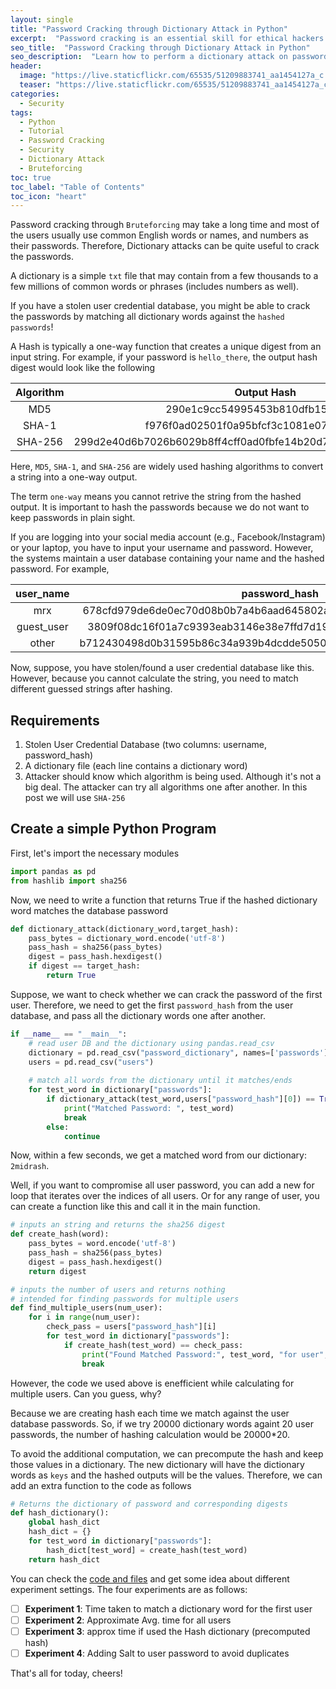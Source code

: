 ```yaml
---
layout: single
title: "Password Cracking through Dictionary Attack in Python"
excerpt:  "Password cracking is an essential skill for ethical hackers and security researchers. One of the most straightforward ways to crack a password is by using a dictionary attack. In this blog post, you will learn how to perform a dictionary attack on password-protected files using Python."
seo_title:  "Password Cracking through Dictionary Attack in Python"
seo_description:  "Learn how to perform a dictionary attack on password-protected files using Python. This blog post will teach you the essential skills for ethical hackers and security researchers to crack a password through a dictionary attack."
header:
  image: "https://live.staticflickr.com/65535/51209883741_aa1454127a_c.jpg"
  teaser: "https://live.staticflickr.com/65535/51209883741_aa1454127a_c.jpg"
categories:
  - Security
tags:
  - Python
  - Tutorial
  - Password Cracking
  - Security
  - Dictionary Attack
  - Bruteforcing
toc: true
toc_label: "Table of Contents"
toc_icon: "heart"
---
```



Password cracking through `Bruteforcing` may take a long time and most of the users usually use common English words or names, and numbers as their passwords. Therefore, Dictionary attacks can be quite useful to crack the passwords.

A dictionary is a simple `txt` file that may contain from a few thousands to a few millions of common words or phrases (includes numbers as well).

If you have a stolen user credential database, you might be able to crack the passwords by matching all dictionary words against the `hashed passwords`!

A Hash is typically a one-way function that creates a unique digest from an input string. For example, if your password is `hello_there`, the output hash digest would look like the following

| Algorithm |                            Output Hash                           |
|:---------:|:----------------------------------------------------------------:|
|    MD5    |                 290e1c9cc54995453b810dfb15b853a1                 |
|   SHA-1   |             f976f0ad02501f0a95bfcf3c1081e0759b508d47             |
|  SHA-256  | 299d2e40d6b7026b6029b8ff4cff0ad0fbfe14b20d704a609a2631cada32fbc1 |

Here, `MD5`, `SHA-1`, and `SHA-256` are widely used hashing algorithms to convert a string into a one-way output. 

The term `one-way` means you cannot retrive the string from the hashed output. It is important to hash the passwords because we do not want to keep passwords in plain sight.

If you are logging into your social media account (e.g., Facebook/Instagram) or your laptop, you have to input your username and password. However, the systems maintain a user database containing your name and the hashed password. For example,

|  user_name |                           password_hash                          |
|:----------:|:----------------------------------------------------------------:|
|     mrx    | 678cfd979de6de0ec70d08b0b7a4b6aad645802abe2504aed9c4d1ca3da101c5 |
| guest_user | 3809f08dc16f01a7c9393eab3146e38e7ffd7d19b0aa5a3754aa2f7780fc4b77 |
|    other   | b712430498d0b31595b86c34a939b4dcdde5050a4e8a143e99037a6e6984a68f |


Now, suppose, you have stolen/found a user credential database like this. However, because you cannot calculate the string, you need to match different guessed strings after hashing.

## Requirements
1. Stolen User Credential Database (two columns: username, password_hash)
2. A dictionary file (each line contains a dictionary word)
3. Attacker should know which algorithm is being used. Although it's not a big deal. The attacker can try all algorithms one after another. In this post we will use `SHA-256`

## Create a simple Python Program
First, let's import the necessary modules
```python
import pandas as pd
from hashlib import sha256
```

Now, we need to write a function that returns True if the hashed dictionary word matches the database password

```python
def dictionary_attack(dictionary_word,target_hash):
    pass_bytes = dictionary_word.encode('utf-8')
    pass_hash = sha256(pass_bytes)
    digest = pass_hash.hexdigest()
    if digest == target_hash:
        return True
```

Suppose, we want to check whether we can crack the password of the first user. Therefore, we need to get the first `password_hash` from the user database, and pass all the dictionary words one after another.

```python
if __name__ == "__main__":
    # read user DB and the dictionary using pandas.read_csv
    dictionary = pd.read_csv("password_dictionary", names=['passwords'])
    users = pd.read_csv("users")
    
    # match all words from the dictionary until it matches/ends
    for test_word in dictionary["passwords"]:
        if dictionary_attack(test_word,users["password_hash"][0]) == True:
            print("Matched Password: ", test_word)
            break
        else:
            continue
```

Now, within a few seconds, we get a matched word from our dictionary: `2midrash`.

Well, if you want to compromise all user password, you can add a new for loop that iterates over the indices of all users. Or for any range of user, you can create a function like this and call it in the main function.

```python
# inputs an string and returns the sha256 digest
def create_hash(word):
    pass_bytes = word.encode('utf-8')
    pass_hash = sha256(pass_bytes)
    digest = pass_hash.hexdigest()
    return digest

# inputs the number of users and returns nothing
# intended for finding passwords for multiple users
def find_multiple_users(num_user):
    for i in range(num_user):
        check_pass = users["password_hash"][i]
        for test_word in dictionary["passwords"]:
            if create_hash(test_word) == check_pass:
                print("Found Matched Password:", test_word, "for user", users["username"][i])
                break
```

However, the code we used above is enefficient while calculating for multiple users. Can you guess, why?

Because we are creating hash each time we match against the user database passwords. So, if we try 20000 dictionary words againt 20 user passwords, the number of hashing calculation would be 20000*20.

To avoid the additional computation, we can precompute the hash and keep those values in a dictionary. The new dictionary will have the dictionary words as `keys` and the hashed outputs will be the values. Therefore, we can add an extra function to the code as follows

```python
# Returns the dictionary of password and corresponding digests
def hash_dictionary():
    global hash_dict
    hash_dict = {}
    for test_word in dictionary["passwords"]:
        hash_dict[test_word] = create_hash(test_word)
    return hash_dict
```

You can check the [code and files](https://github.com/shantoroy/intro-2-cybersecurity-in-python/tree/master/dictionary_attack) and get some idea about different experiment settings. The four experiments are as follows:

- [ ] **Experiment 1**: Time taken to match a dictionary word for the first user
- [ ] **Experiment 2**: Approximate Avg. time for all users
- [ ] **Experiment 3**: approx time if used the Hash dictionary (precomputed hash)
- [ ] **Experiment 4**: Adding Salt to user password to avoid duplicates

That's all for today, cheers!


<!--stackedit_data:
eyJoaXN0b3J5IjpbMTIxMjcwMjk4NSwxNjYxNDY3NzU1LDEyOD
M2MjM0ODksLTE1NTExMjA1OTMsNDUxNTA5NjQ1LDk1MjQ2ODI3
MCw3MjUzNjMxNDIsNzU4ODA0NDgxLDE3ODA4NTc5MDhdfQ==
-->